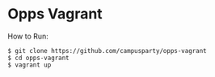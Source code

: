 Opps Vagrant
================


How to Run:

	$ git clone https://github.com/campusparty/opps-vagrant
	$ cd opps-vagrant
	$ vagrant up
